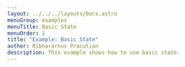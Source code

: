 ```yaml
---
layout: ../../../layouts/Docs.astro
menuGroup: examples
menuTitle: Basic State
menuOrder: 1
title: "Example: Basic State"
author: Ribhararnus Pracutian
description: This example shows how to use basic state.
---
```


<csb-viewer id="example-basic-state-sy9yst" height="100vh"></csb-viewer>
